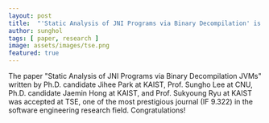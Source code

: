 ```yaml
---
layout: post
title:  "'Static Analysis of JNI Programs via Binary Decompilation' is accepted at TSE!"
author: sunghol
tags: [ paper, research ]
image: assets/images/tse.png
featured: true
---
```


The paper "Static Analysis of JNI Programs via Binary Decompilation
JVMs" written by Ph.D. candidate Jihee Park at KAIST, Prof. Sungho Lee at CNU,
Ph.D. candidate Jaemin Hong at KAIST, and Prof. Sukyoung Ryu at KAIST was
accepted at TSE, one of the most prestigious journal (IF 9.322) in the software
engineering research field.
Congratulations!
